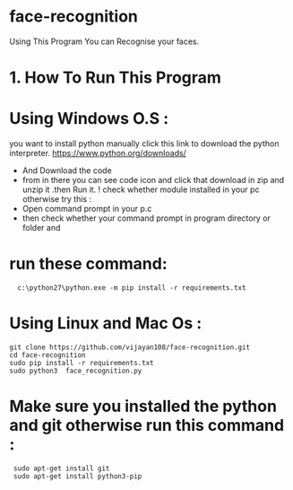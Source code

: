 # face-recognition
Using This Program You can Recognise your faces.
# 1. How To Run This Program
   # Using Windows O.S :
   you want to install python manually click this link to download the python interpreter.
        https://www.python.org/downloads/
  * And Download the code
  * from in there you can see code icon and click that download in zip and unzip it .then Run it.
! check whether module installed in your pc otherwise try this :
   * Open command prompt in your p.c
   * then check whether your command prompt in program directory or folder and 
   # run these command: 
      c:\python27\python.exe -m pip install -r requirements.txt
  

# Using Linux and Mac Os :
    git clone https://github.com/vijayan108/face-recognition.git
    cd face-recognition
    sudo pip install -r requirements.txt
    sudo python3  face_recognition.py
# Make sure you installed the python and git otherwise run this command :
     sudo apt-get install git
     sudo apt-get install python3-pip
